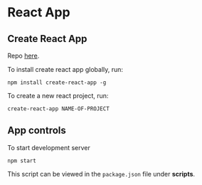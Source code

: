 # React App

## Create React App
Repo [here](https://github.com/facebook/create-react-app).

To install create react app globally, run:
```
npm install create-react-app -g
```

To create a new react project, run:
```
create-react-app NAME-OF-PROJECT
```

## App controls
To start development server
```
npm start
```
This script can be viewed in the `package.json` file
under **scripts**.